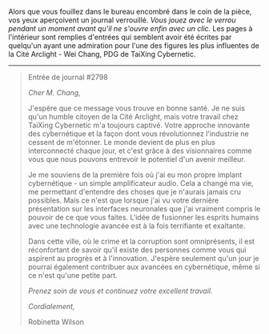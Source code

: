 Alors que vous fouillez dans le bureau encombré dans le coin de la pièce, vos yeux aperçoivent un journal verrouillé. _Vous jouez avec le verrou pendant un moment avant qu'il ne s'ouvre enfin avec un clic._ Les pages à l'intérieur sont remplies d'entrées qui semblent avoir été écrites par quelqu'un ayant une admiration pour l'une des figures les plus influentes de la Cité Arclight - Wei Chang, PDG de TaiXing Cybernetic.

---

> Entrée de journal #2798
>
> _Cher M. Chang,_
>
> J'espère que ce message vous trouve en bonne santé. Je ne suis qu'un humble citoyen de la Cité Arclight, mais votre travail chez TaiXing Cybernetic m'a toujours captivé. Votre approche innovante des cybernétique et la façon dont vous révolutionnez l'industrie ne cessent de m'étonner. Le monde devient de plus en plus interconnecté chaque jour, et c'est grâce à des visionnaires comme vous que nous pouvons entrevoir le potentiel d'un avenir meilleur.
>
> Je me souviens de la première fois où j'ai eu mon propre implant cybernétique - un simple amplificateur audio. Cela a changé ma vie, me permettant d'entendre des choses que je n'aurais jamais cru possibles. Mais ce n'est que lorsque j'ai vu votre dernière présentation sur les interfaces neuronales que j'ai vraiment compris le pouvoir de ce que vous faites. L'idée de fusionner les esprits humains avec une technologie avancée est à la fois terrifiante et exaltante.
>
> Dans cette ville, où le crime et la corruption sont omniprésents, il est réconfortant de savoir qu'il existe des personnes comme vous qui aspirent au progrès et à l'innovation. J'espère seulement qu'un jour je pourrai également contribuer aux avancées en cybernétique, même si ce n'est qu'une petite part.
>
> _Prenez soin de vous et continuez votre excellent travail._
>
> _Cordialement,_
>
> Robinetta Wilson
